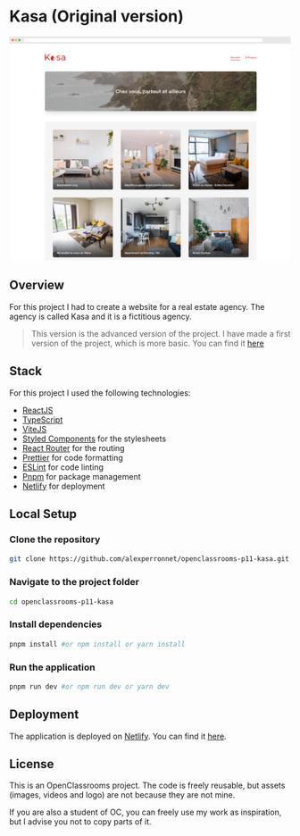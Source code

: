 # Kasa (Original version)

![Preview](doc/preview.png)

## Overview

For this project I had to create a website for a real estate agency. The agency is called Kasa and it is a fictitious agency.

> This version is the advanced version of the project. I have made a first version of the project, which is more basic. You can find it [here](https://github.com/alexperronnet/openclassrooms-p11-kasa/tree/main-v1)

## Stack

For this project I used the following technologies:

- [ReactJS](https://reactjs.org/)
- [TypeScript](https://www.typescriptlang.org/)
- [ViteJS](https://vitejs.dev/)
- [Styled Components](https://styled-components.com/) for the stylesheets
- [React Router](https://reactrouter.com/) for the routing
- [Prettier](https://prettier.io/) for code formatting
- [ESLint](https://eslint.org/) for code linting
- [Pnpm](https://pnpm.io/) for package management
- [Netlify](https://www.netlify.com/) for deployment

## Local Setup

### Clone the repository

```bash
git clone https://github.com/alexperronnet/openclassrooms-p11-kasa.git
```

### Navigate to the project folder

```bash
cd openclassrooms-p11-kasa
```

### Install dependencies

```bash
pnpm install #or npm install or yarn install
```

### Run the application

```bash
pnpm run dev #or npm run dev or yarn dev
```

## Deployment

The application is deployed on [Netlify](https://www.netlify.com/). You can find it [here](https://kasa.alexperronnet.dev/).

## License

This is an OpenClassrooms project. The code is freely reusable, but assets (images, videos and logo) are not because they are not mine.

If you are also a student of OC, you can freely use my work as inspiration, but I advise you not to copy parts of it.
